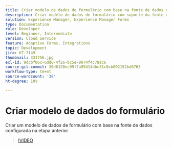 ```yaml
---
title: Criar modelo de dados de formulário com base na fonte de dados do Salesforce
description: Criar modelo de dados de formulário com suporte da fonte de dados RESTful
solution: Experience Manager, Experience Manager Forms
type: Documentation
role: Developer
level: Beginner, Intermediate
version: Cloud Service
feature: Adaptive Forms, Integrations
topic: Development
jira: KT-7149
thumbnail: 331756.jpg
exl-id: 9dcbf06c-6dd0-4f26-bc5e-9074f4c78ac6
source-git-commit: 30d6120ec99f7a95414dbc31c0cb002152bd6763
workflow-type: tm+mt
source-wordcount: '38'
ht-degree: 10%

---
```


# Criar modelo de dados do formulário

Criar um modelo de dados de formulário com base na fonte de dados configurada na etapa anterior

>[!VIDEO](https://video.tv.adobe.com/v/331756?quality=12&learn=on)
